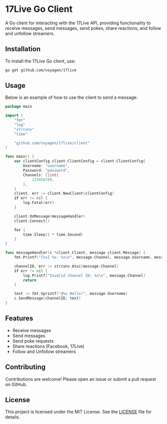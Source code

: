 # 17Live Go Client

A Go client for interacting with the 17Live API, providing functionality to receive messages, send messages, send pokes, share reactions, and follow and unfollow streamers.

## Installation

To install the 17Live Go client, use:

```bash
go get github.com/voyagen/17live
```

## Usage

Below is an example of how to use the client to send a message:

```go
package main

import (
	"fmt"
	"log"
	"strconv"
	"time"

	"github.com/voyagen/17live/client"
)

func main() {
	var clientConfig client.ClientConfig = client.ClientConfig{
		Username: "username",
		Password: "password",
		Channels: []int{
			123456789,
		},
	}
	client, err := client.NewClient(clientConfig)
	if err != nil {
		log.Fatal(err)
	}

	client.OnMessage(messageHandler)
	client.Connect()

	for {
		time.Sleep(1 * time.Second)
	}
}

func messageHandler(c *client.Client, message client.Message) {
	fmt.Printf("[%s] %s: %s\n", message.Channel, message.Username, message.Content)

	channelID, err := strconv.Atoi(message.Channel)
	if err != nil {
		log.Printf("Invalid channel ID: %s\n", message.Channel)
		return
	}

	text := fmt.Sprintf("@%v Hello!", message.Username)
	c.SendMessage(channelID, text)
}

```

## Features

- Receive messages
- Send messages
- Send poke requests
- Share reactions (Facebook, 17Live)
- Follow and Unfollow streamers

## Contributing

Contributions are welcome! Please open an issue or submit a pull request on GitHub.

## License

This project is licensed under the MIT License. See the [LICENSE](LICENSE) file for details.
